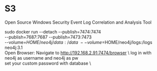 
# S3
Open Source Windows Security Event Log Correlation and Analysis Tool

sudo docker run --detach --publish=7474:7474 \
--publish=7687:7687 --publish=7473:7473 \
--volume=$HOME/neo4j/data:/data \
--volume=$HOME/neo4j/logs:/logs neo4j:3.1 \
Open Browser: Navigate to http://192.168.2.91:7474/browser \ 
log in with neo4j as username and neo4j as pw \
set your custom password with database \

